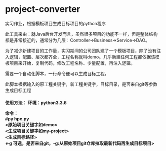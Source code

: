 ﻿# project-converter
实习作业，根据模板项目生成目标项目的python程序 <br>

此工具来由：就Java后台开发而言，虽然很多项目的功能不一样，但是整体结构都是非常接近的，通常分为几层：Controller->Business->Service->DAO。

为了减少新建项目的工作量，实习期间的公司团队建了一个模板项目，除了没有注入逻辑，配置、层次都齐全，工程名称就叫demo。几乎新建任何工程都依据该模板项目来开始，复制代码，修改工程名称、少量配置，再注入逻辑。

需要一个自动化脚本，一行命令便可以生成目标工程。

此脚本根据输入的原工程关键字，新工程关键字，目标目录，是否来自git等参数生成目标工程

<h4>
使用方法：
环境：python3.3.6 <br>

命令： <br>
#py hpc.py <br>
		<原始项目关键字如demo> <br> 
		<生成项目关键字如my-project> <br>
		<生成目标路径> <br>
		<-g 可选，是否来自git，-g:从原始项目git仓库拉取最新代码再生成目标项目> <br>
</h4>

